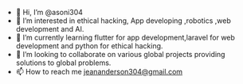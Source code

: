 - 👋 Hi, I’m @asoni304
- 👀 I’m interested in ethical hacking, App developing ,robotics ,web development and AI.
- 🌱 I’m currently learning flutter for app development,laravel for web development and python for ethical hacking.
- 💞️ I’m looking to collaborate on various global projects providing solutions to global problems.
- 📫 How to reach me jeananderson304@gmail.com

<!---
asoni304/asoni304 is a ✨ special ✨ repository because its `README.md` (this file) appears on your GitHub profile.
You can click the Preview link to take a look at your changes.
--->
